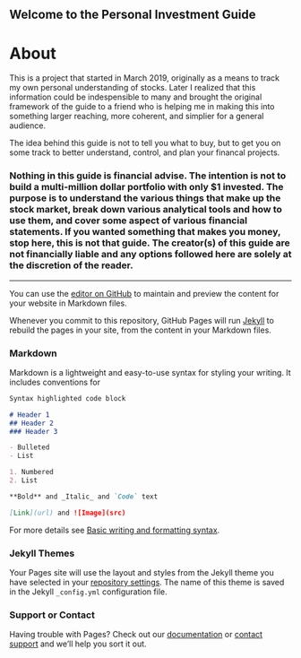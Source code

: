 ## Welcome to the Personal Investment Guide

# About

This is a project that started in March 2019, originally as a means to track my own personal understanding of stocks. Later I realized that this information could be indespensible to many and brought the original framework of the guide to a friend who is helping me in making this into something larger reaching, more coherent, and simplier for a general audience.

The idea behind this guide is not to tell you what to buy, but to get you on some track to better understand, control, and plan your financal projects.

### Nothing in this guide is financial advise. The intention is not to build a multi-million dollar portfolio with only $1 invested. The purpose is to understand the various things that make up the stock market, break down various analytical tools and how to use them, and cover some aspect of various financial statements. If you wanted something that makes you money, stop here, this is not that guide. The creator(s) of this guide are not financially liable and any options followed here are solely at the discretion of the reader.

-----------------------------------------------------------------------------------------------------------------------------------------------------------------

You can use the [editor on GitHub](https://github.com/twitchykibos/Personal_Investment_Guide/edit/gh-pages/index.md) to maintain and preview the content for your website in Markdown files.

Whenever you commit to this repository, GitHub Pages will run [Jekyll](https://jekyllrb.com/) to rebuild the pages in your site, from the content in your Markdown files.

### Markdown

Markdown is a lightweight and easy-to-use syntax for styling your writing. It includes conventions for

```markdown
Syntax highlighted code block

# Header 1
## Header 2
### Header 3

- Bulleted
- List

1. Numbered
2. List

**Bold** and _Italic_ and `Code` text

[Link](url) and ![Image](src)
```

For more details see [Basic writing and formatting syntax](https://docs.github.com/en/github/writing-on-github/getting-started-with-writing-and-formatting-on-github/basic-writing-and-formatting-syntax).

### Jekyll Themes

Your Pages site will use the layout and styles from the Jekyll theme you have selected in your [repository settings](https://github.com/twitchykibos/Personal_Investment_Guide/settings/pages). The name of this theme is saved in the Jekyll `_config.yml` configuration file.

### Support or Contact

Having trouble with Pages? Check out our [documentation](https://docs.github.com/categories/github-pages-basics/) or [contact support](https://support.github.com/contact) and we’ll help you sort it out.
